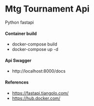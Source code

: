 # Mtg Tournament Api
Python fastapi

#### Container build
- docker-compose build
- docker-compose up -d

#### Api Swagger
- http://localhost:8000/docs

#### References
- https://fastapi.tiangolo.com/
- https://hub.docker.com/
